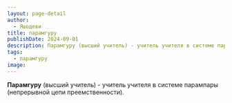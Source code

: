 ```yaml
---
layout: page-detail
author:
  - Яшодеви
title: парамгуру
publishDate: 2024-09-01
description: Парамгуру (высший учитель) - учитель учителя в системе парампары (непрерывной цепи преемственности).
tags:
  - парамгуру
image:
---
```

**Парамгуру** (высший учитель) - учитель учителя в системе парампары (непрерывной цепи преемственности).

